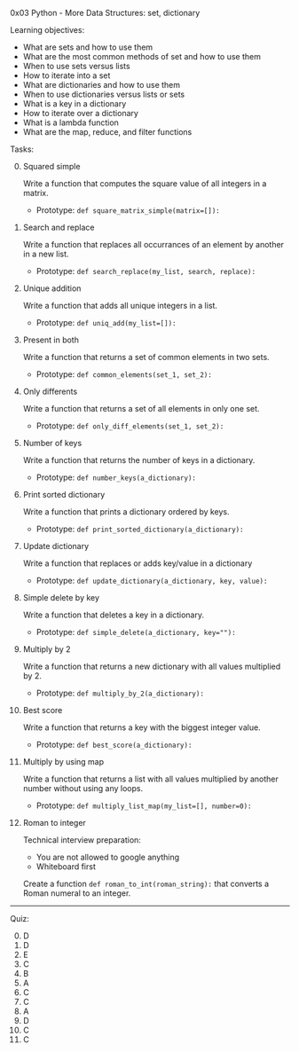 0x03 Python - More Data Structures: set, dictionary


Learning objectives:

* What are sets and how to use them
* What are the most common methods of set and how to use them
* When to use sets versus lists
* How to iterate into a set
* What are dictionaries and how to use them
* When to use dictionaries versus lists or sets
* What is a key in a dictionary
* How to iterate over a dictionary
* What is a lambda function
* What are the map, reduce, and filter functions


Tasks:

0. Squared simple

    Write a function that computes the square value of all integers in a matrix.
    * Prototype: `def square_matrix_simple(matrix=[]):`

1. Search and replace

    Write a function that replaces all occurrances of an element by another
    in a new list.
    * Prototype: `def search_replace(my_list, search, replace):`

2. Unique addition

    Write a function that adds all unique integers in a list.
    * Prototype: `def uniq_add(my_list=[]):`

3. Present in both

    Write a function that returns a set of common elements in two sets.
    * Prototype: `def common_elements(set_1, set_2):`

4. Only differents

    Write a function that returns a set of all elements in only one set.
    * Prototype: `def only_diff_elements(set_1, set_2):`

5. Number of keys

    Write a function that returns the number of keys in a dictionary.
    * Prototype: `def number_keys(a_dictionary):`

6. Print sorted dictionary

    Write a function that prints a dictionary ordered by keys.
    * Prototype: `def print_sorted_dictionary(a_dictionary):`

7. Update dictionary

    Write a function that replaces or adds key/value in a dictionary
    * Prototype: `def update_dictionary(a_dictionary, key, value):`

8. Simple delete by key

    Write a function that deletes a key in a dictionary.
    * Prototype: `def simple_delete(a_dictionary, key=""):`

9. Multiply by 2

    Write a function that returns a new dictionary with all values multiplied
    by 2.
    * Prototype: `def multiply_by_2(a_dictionary):`

10. Best score

    Write a function that returns a key with the biggest integer value.
    * Prototype: `def best_score(a_dictionary):`

11. Multiply by using map

    Write a function that returns a list with all values multiplied by
    another number without using any loops.
    * Prototype: `def multiply_list_map(my_list=[], number=0):`

12. Roman to integer

    Technical interview preparation:

    * You are not allowed to google anything
    * Whiteboard first

    Create a function `def roman_to_int(roman_string):` that converts a 
    Roman numeral to an integer.


---

Quiz:

0. D
1. D
2. E
3. C
4. B
5. A
6. C
7. C
8. A
9. D
10. C
11. C